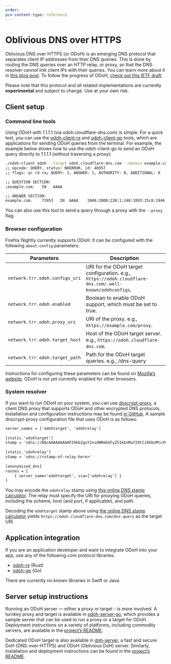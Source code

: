 ```yaml
---
order:
pcx-content-type: reference
---
```


# Oblivious DNS over HTTPS

Oblivious DNS over HTTPS (or ODoH) is an emerging DNS protocol that separates client IP addresses from their DNS queries. This is done by routing the DNS queries over an HTTP relay, or proxy, so that the DNS resolver cannot link client IPs with their queries. You can learn more about it in [this blog post](https://blog.cloudflare.com/oblivious-dns/). To follow the progress of ODoH, [check out this IETF draft](https://datatracker.ietf.org/doc/draft-pauly-dprive-oblivious-doh/).

Please note that this protocol and all related implementations are currently **experimental** and subject to change. Use at your own risk.

## Client setup

### Command line tools

Using ODoH with 1.1.1.1 (via odoh.cloudflare-dns.com) is simple. For a quick test, you can use the [odoh-client-rs](https://github.com/cloudflare/odoh-client-rs) and [odoh-client-go](https://github.com/cloudflare/odoh-client-go) tools, which are applications for sending ODoH queries from the terminal. For example, the example below shows how to use the odoh-client-go to send an ODoH query directly to 1.1.1.1 (without traversing a proxy):

```sh
./odoh-client odoh --target odoh.cloudflare-dns.com --domain example.com       
;; opcode: QUERY, status: NOERROR, id: 46957
;; flags: qr rd ra; QUERY: 1, ANSWER: 1, AUTHORITY: 0, ADDITIONAL: 0

;; QUESTION SECTION:
;example.com.	IN	 AAAA

;; ANSWER SECTION:
example.com.	72953	IN	AAAA	2606:2800:220:1:248:1893:25c8:1946
```

You can also use this tool to send a query through a proxy with the `--proxy` flag.

### Browser configuration

Firefox Nightly currently supports ODoH. It can be configured with the following `about:config` parameters:

<TableWrap>

Parameters | Description
-----------|------------
`network.trr.odoh.configs_uri` | URI for the ODoH target configuration. e.g., `https://odoh.cloudflare-dns.com/.well-known/odohconfigs`.
`network.trr.odoh.enabled` | Boolean to enable ODoH support, which must be set to true.
`network.trr.odoh.proxy_uri` | URI of the proxy. e.g., `https://example.com/proxy`.
`network.trr.odoh.target_host` | Host of the ODoH target server. e.g., `https://odoh.cloudflare-dns.com`.
`network.trr.odoh.target_path` | Path for the ODoH target queries. e.g., /dns-query

</TableWrap>

Instructions for configuring these parameters can be found on [Mozilla’s website](https://support.mozilla.org/en-US/kb/about-config-editor-firefox). ODoH is not yet currently enabled for other browsers.

### System resolver

If you want to run ODoH on your system, you can use [dnscrypt-proxy](https://github.com/DNSCrypt/dnscrypt-proxy), a client DNS proxy that supports ODoH and other encrypted DNS protocols. Installation and configuration instructions may be found [in GitHub](https://github.com/dnscrypt/dnscrypt-proxy/wiki/installation). A sample dnscrypt-proxy configuration file that uses ODoH is as follows:

```txt
server_names = ['odohtarget', 'odohrelay']
 
[static.'odohtarget']
stamp = 'sdns://BQcAAAAAAAAAF29kb2guY2xvdWRmbGFyZS1kbnMuY29tCi9kbnMtcXVlcnk'
 
[static.'odohrelay']
stamp = 'sdns://<stamp-of-relay-here>'
 
[anonymized_dns]
routes = [
    { server_name='odohtarget', via=['odohrelay'] }
]
```

You may encode the `odohrelay` stamp using [this online DNS stamp calculator](https://dnscrypt.info/stamps). The relay must specify the URI for proxying ODoH queries, including the scheme, host (and port, if applicable), and path.  

Decoding the `odohtarget` stamp above using [the online DNS stamp calculator](https://dnscrypt.info/stamps) yields `https://odoh.cloudflare-dns.com/dns-query` as the target URI.

## Application integration

If you are an application developer and want to integrate ODoH into your app, use any of the following core protocol libraries:

* [odoh-rs](https://github.com/cloudflare/odoh-rs) (Rust)
* [odoh-go](https://github.com/cloudflare/odoh-go) (Go)

There are currently no known libraries in Swift or Java.

## Server setup instructions

Running an ODoH server — either a proxy or target - is more involved. A turnkey proxy and target is available in [odoh-server-go](https://github.com/cloudflare/odoh-server-go), which provides a sample server that can be used to run a proxy or a target for ODoH. Deployment instructions on a variety of platforms, including commodity servers, are available in the [project’s README](https://github.com/cloudflare/odoh-server-go#deployment).

Dedicated ODoH target is also available in [doh-server](https://github.com/jedisct1/doh-server), a fast and secure DoH (DNS-over-HTTPS) and ODoH (Oblivious DoH) server. Similarly, installation and deployment instructions can be found in the [project’s README](https://github.com/jedisct1/doh-server).